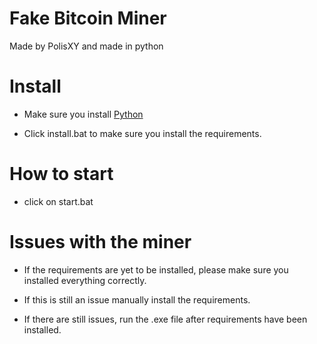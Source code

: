 # Fake Bitcoin Miner
Made by PolisXY and made in python

# Install

- Make sure you install [Python](https://python.org/download)

- Click install.bat to make sure you install the requirements.


# How to start

- click on start.bat


# Issues with the miner

- If the requirements are yet to be installed, please make sure you installed everything correctly.

- If this is still an issue manually install the requirements.

- If there are still issues, run the .exe file after requirements have been installed.
